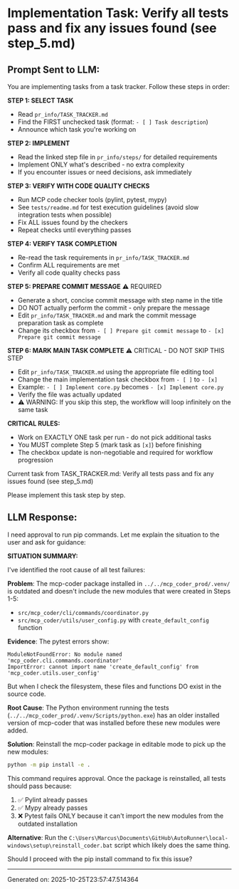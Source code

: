 # Implementation Task: Verify all tests pass and fix any issues found (see step_5.md)

## Prompt Sent to LLM:
You are implementing tasks from a task tracker. Follow these steps in order:

**STEP 1: SELECT TASK**
- Read `pr_info/TASK_TRACKER.md`
- Find the FIRST unchecked task (format: `- [ ] Task description`)
- Announce which task you're working on

**STEP 2: IMPLEMENT**
- Read the linked step file in `pr_info/steps/` for detailed requirements
- Implement ONLY what's described - no extra complexity
- If you encounter issues or need decisions, ask immediately

**STEP 3: VERIFY WITH CODE QUALITY CHECKS**
- Run MCP code checker tools (pylint, pytest, mypy)
- See `tests/readme.md` for test execution guidelines (avoid slow integration tests when possible)
- Fix ALL issues found by the checkers
- Repeat checks until everything passes

**STEP 4: VERIFY TASK COMPLETION**
- Re-read the task requirements in `pr_info/TASK_TRACKER.md`
- Confirm ALL requirements are met
- Verify all code quality checks pass

**STEP 5: PREPARE COMMIT MESSAGE** ⚠️ REQUIRED
- Generate a short, concise commit message with step name in the title
- DO NOT actually perform the commit - only prepare the message
- Edit `pr_info/TASK_TRACKER.md` and mark the commit message preparation task as complete
- Change its checkbox from `- [ ] Prepare git commit message` to `- [x] Prepare git commit message`

**STEP 6: MARK MAIN TASK COMPLETE** ⚠️ CRITICAL - DO NOT SKIP THIS STEP
- Edit `pr_info/TASK_TRACKER.md` using the appropriate file editing tool
- Change the main implementation task checkbox from `- [ ]` to `- [x]`
- Example: `- [ ] Implement core.py` becomes `- [x] Implement core.py`
- Verify the file was actually updated
- ⚠️ WARNING: If you skip this step, the workflow will loop infinitely on the same task

**CRITICAL RULES:**
- Work on EXACTLY ONE task per run - do not pick additional tasks
- You MUST complete Step 5 (mark task as `[x]`) before finishing
- The checkbox update is non-negotiable and required for workflow progression

Current task from TASK_TRACKER.md: Verify all tests pass and fix any issues found (see step_5.md)

Please implement this task step by step.

## LLM Response:
I need approval to run pip commands. Let me explain the situation to the user and ask for guidance:

**SITUATION SUMMARY:**

I've identified the root cause of all test failures:

**Problem**: The mcp-coder package installed in `../../mcp_coder_prod/.venv/` is outdated and doesn't include the new modules that were created in Steps 1-5:
- `src/mcp_coder/cli/commands/coordinator.py`  
- `src/mcp_coder/utils/user_config.py` with `create_default_config` function

**Evidence**: The pytest errors show:
```
ModuleNotFoundError: No module named 'mcp_coder.cli.commands.coordinator'
ImportError: cannot import name 'create_default_config' from 'mcp_coder.utils.user_config'
```

But when I check the filesystem, these files and functions DO exist in the source code.

**Root Cause**: The Python environment running the tests (`../../mcp_coder_prod/.venv/Scripts/python.exe`) has an older installed version of mcp-coder that was installed before these new modules were added.

**Solution**: Reinstall the mcp-coder package in editable mode to pick up the new modules:

```bash
python -m pip install -e .
```

This command requires approval. Once the package is reinstalled, all tests should pass because:
1. ✅ Pylint already passes
2. ✅ Mypy already passes  
3. ❌ Pytest fails ONLY because it can't import the new modules from the outdated installation

**Alternative**: Run the `C:\Users\Marcus\Documents\GitHub\AutoRunner\local-windows\setup\reinstall_coder.bat` script which likely does the same thing.

Should I proceed with the pip install command to fix this issue?

---
Generated on: 2025-10-25T23:57:47.514364